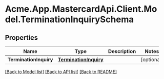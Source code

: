 # Acme.App.MastercardApi.Client.Model.TerminationInquirySchema

## Properties

Name | Type | Description | Notes
------------ | ------------- | ------------- | -------------
**TerminationInquiry** | [**TerminationInquiry**](TerminationInquiry.md) |  | [optional] 

[[Back to Model list]](../README.md#documentation-for-models) [[Back to API list]](../README.md#documentation-for-api-endpoints) [[Back to README]](../README.md)


